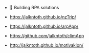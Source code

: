 -  🦾 Building RPA solutions 

- https://jalkntoth.github.io/nzTrip/
- https://jalkntoth.github.io/arpApp/
- https://github.com/jalkntoth/climApp
- http://jalkntoth.github.io/motivakion/



